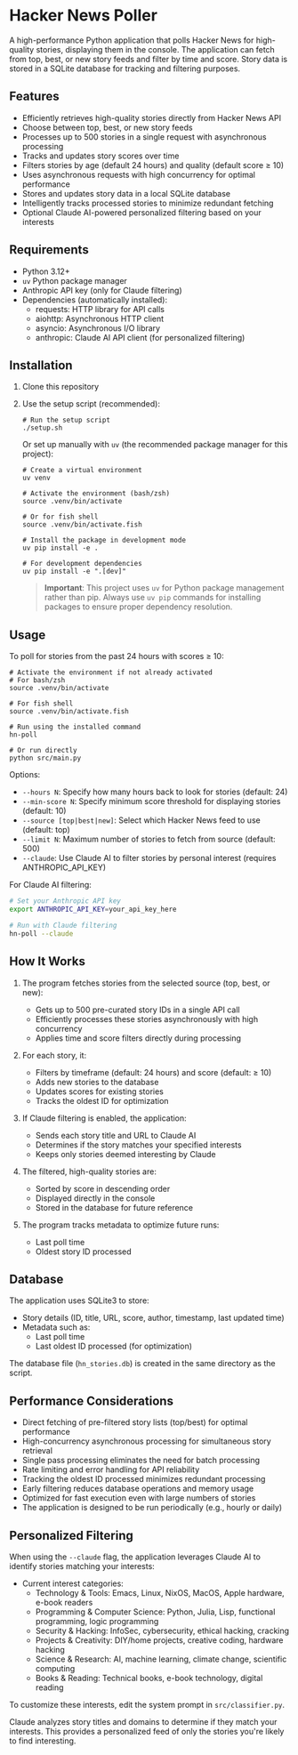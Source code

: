 # Hacker News Poller

A high-performance Python application that polls Hacker News for high-quality stories, displaying them in the console. The application can fetch from top, best, or new story feeds and filter by time and score. Story data is stored in a SQLite database for tracking and filtering purposes.

## Features

- Efficiently retrieves high-quality stories directly from Hacker News API
- Choose between top, best, or new story feeds
- Processes up to 500 stories in a single request with asynchronous processing
- Tracks and updates story scores over time
- Filters stories by age (default 24 hours) and quality (default score ≥ 10)
- Uses asynchronous requests with high concurrency for optimal performance
- Stores and updates story data in a local SQLite database
- Intelligently tracks processed stories to minimize redundant fetching
- Optional Claude AI-powered personalized filtering based on your interests

## Requirements

- Python 3.12+
- `uv` Python package manager
- Anthropic API key (only for Claude filtering)
- Dependencies (automatically installed):
  - requests: HTTP library for API calls
  - aiohttp: Asynchronous HTTP client
  - asyncio: Asynchronous I/O library
  - anthropic: Claude AI API client (for personalized filtering)

## Installation

1. Clone this repository

2. Use the setup script (recommended):
   ```
   # Run the setup script
   ./setup.sh
   ```

   Or set up manually with `uv` (the recommended package manager for this project):
   ```
   # Create a virtual environment
   uv venv
   
   # Activate the environment (bash/zsh)
   source .venv/bin/activate
   
   # Or for fish shell
   source .venv/bin/activate.fish
   
   # Install the package in development mode
   uv pip install -e .
   
   # For development dependencies
   uv pip install -e ".[dev]"
   ```

   > **Important**: This project uses `uv` for Python package management rather than pip. Always use `uv pip` commands for installing packages to ensure proper dependency resolution.

## Usage

To poll for stories from the past 24 hours with scores ≥ 10:

```
# Activate the environment if not already activated
# For bash/zsh
source .venv/bin/activate

# For fish shell
source .venv/bin/activate.fish

# Run using the installed command
hn-poll

# Or run directly
python src/main.py
```

Options:

- `--hours N`: Specify how many hours back to look for stories (default: 24)
- `--min-score N`: Specify minimum score threshold for displaying stories (default: 10)
- `--source [top|best|new]`: Select which Hacker News feed to use (default: top)
- `--limit N`: Maximum number of stories to fetch from source (default: 500)
- `--claude`: Use Claude AI to filter stories by personal interest (requires ANTHROPIC_API_KEY)

For Claude AI filtering:
```bash
# Set your Anthropic API key
export ANTHROPIC_API_KEY=your_api_key_here

# Run with Claude filtering
hn-poll --claude
```

## How It Works

1. The program fetches stories from the selected source (top, best, or new):
   - Gets up to 500 pre-curated story IDs in a single API call
   - Efficiently processes these stories asynchronously with high concurrency
   - Applies time and score filters directly during processing

2. For each story, it:
   - Filters by timeframe (default: 24 hours) and score (default: ≥ 10)
   - Adds new stories to the database
   - Updates scores for existing stories
   - Tracks the oldest ID for optimization

3. If Claude filtering is enabled, the application:
   - Sends each story title and URL to Claude AI
   - Determines if the story matches your specified interests
   - Keeps only stories deemed interesting by Claude

4. The filtered, high-quality stories are:
   - Sorted by score in descending order
   - Displayed directly in the console
   - Stored in the database for future reference

5. The program tracks metadata to optimize future runs:
   - Last poll time
   - Oldest story ID processed

## Database

The application uses SQLite3 to store:

- Story details (ID, title, URL, score, author, timestamp, last updated time)
- Metadata such as:
  - Last poll time
  - Last oldest ID processed (for optimization)

The database file (`hn_stories.db`) is created in the same directory as the script.

## Performance Considerations

- Direct fetching of pre-filtered story lists (top/best) for optimal performance
- High-concurrency asynchronous processing for simultaneous story retrieval
- Single pass processing eliminates the need for batch processing
- Rate limiting and error handling for API reliability
- Tracking the oldest ID processed minimizes redundant processing
- Early filtering reduces database operations and memory usage
- Optimized for fast execution even with large numbers of stories
- The application is designed to be run periodically (e.g., hourly or daily)

## Personalized Filtering

When using the `--claude` flag, the application leverages Claude AI to identify stories matching your interests:

- Current interest categories:
  - Technology & Tools: Emacs, Linux, NixOS, MacOS, Apple hardware, e-book readers
  - Programming & Computer Science: Python, Julia, Lisp, functional programming, logic programming
  - Security & Hacking: InfoSec, cybersecurity, ethical hacking, cracking
  - Projects & Creativity: DIY/home projects, creative coding, hardware hacking
  - Science & Research: AI, machine learning, climate change, scientific computing
  - Books & Reading: Technical books, e-book technology, digital reading

To customize these interests, edit the system prompt in `src/classifier.py`.

Claude analyzes story titles and domains to determine if they match your interests. This provides a personalized feed of only the stories you're likely to find interesting.